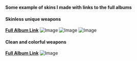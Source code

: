 **Some example of skins I made with links to the full albums**

#### Skinless unique weapons
**[Full Album Link](https://imgur.com/a/Z7q5ma1)**
![Image](https://i.imgur.com/oBeX4Dd.jpg)
![Image](https://i.imgur.com/fq9z1LR.jpg)
![Image](https://i.imgur.com/WF1XdSt.jpg)

#### Clean and colorful weapons
**[Full Album Link](https://imgur.com/a/xyvMPoa)**
![Image](https://i.imgur.com/oeEkXkh.jpg)

